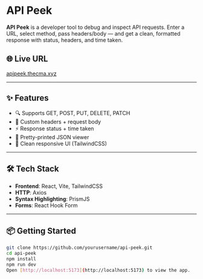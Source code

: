 # API Peek

**API Peek** is a developer tool to debug and inspect API requests. Enter a URL, select method, pass headers/body — and get a clean, formatted response with status, headers, and time taken.


## 🌐 Live URL
[apipeek.thecma.xyz](https://apipeek.thecma.xyz)

---

## ✨ Features
- 🔍 Supports GET, POST, PUT, DELETE, PATCH
- 🧾 Custom headers + request body
- ⚡ Response status + time taken
- 🧠 Pretty-printed JSON viewer
- 🌙 Clean responsive UI (TailwindCSS)

---

## 🛠️ Tech Stack

- **Frontend**: React, Vite, TailwindCSS
- **HTTP**: Axios
- **Syntax Highlighting**: PrismJS
- **Forms**: React Hook Form

---

## 📦 Getting Started

```bash
git clone https://github.com/yourusername/api-peek.git
cd api-peek
npm install
npm run dev
Open [http://localhost:5173](http://localhost:5173) to view the app.